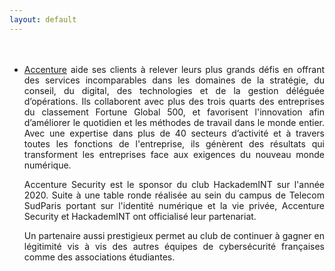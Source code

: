 ```yaml
---
layout: default
---
```


<ul>
<br><br>
<li style="text-align: justify">
<a href="https://www.accenture.com/fr-fr/company">Accenture</a> aide ses clients à relever leurs plus grands défis en offrant des services incomparables dans les domaines de la stratégie, du conseil, du digital, des technologies et de la gestion déléguée d’opérations. Ils collaborent avec plus des trois quarts des entreprises du classement Fortune Global 500, et favorisent l'innovation afin d’améliorer le quotidien et les méthodes de travail dans le monde entier. Avec une expertise dans plus de 40 secteurs d’activité et à travers toutes les fonctions de l'entreprise, ils génèrent des résultats qui transforment les entreprises face aux exigences du nouveau monde numérique.

Accenture Security est le sponsor du club HackademINT sur l'année 2020. Suite à une table ronde réalisée au sein du campus de Telecom SudParis portant sur l'identité numérique et la vie privée, Accenture Security et HackademINT ont officialisé leur partenariat.

Un partenaire aussi prestigieux permet au club de continuer à gagner en légitimité vis à vis des autres équipes de cybersécurité françaises comme des associations étudiantes.
</li>
</ul>
